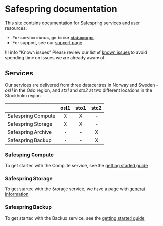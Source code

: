 # Safespring documentation

This site contains documentation for Safespring services and user resources.

* For service status, go to our [statuspage](https://status.safespring.com)
* For support, see our [support page][sup]

!!! info "Known issues"
    Please review our list of [known issues][ki] to avoid spending time on issues
    we are already aware of.

## Services

Our services are delivered from three datacentres in Norway and Sweden - *osl1* in the Oslo region, and *sto1* and *sto2* at two different locations in the Stockholm region

|                    | osl1  | sto1  | sto2  |
| :----------------- | :---: | :---: | :---: |
| Safespring Compute |   X   |   X   |   -   |
| Safespring Storage |   X   |   X   |   -   |
| Safespring Archive |   -   |   -   |   X   |
| Safespring Backup  |   -   |   -   |   X   |


### Safesping Compute

To get started with the Compute service, see the [getting started guide](new/getting-started-legacy)

### Safespring Storage

To get started with the Storage service, we have a page with [general
information](storage/generalinfo)

### Safespring Backup

To get started with the Backup service, see the [getting started guide](backup/getting-started)

[ki]:service/known_issues/
[sup]:service/support/
